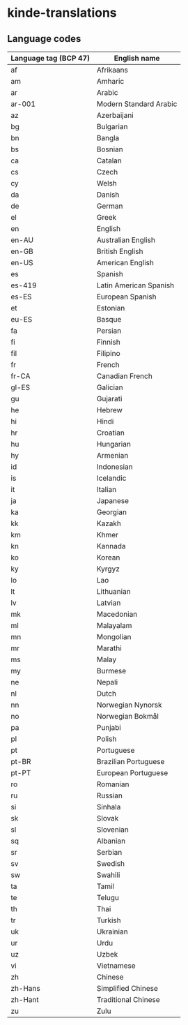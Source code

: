 # kinde-translations


## Language codes

|Language tag (BCP 47)|English name|
| ------- | ---------------------- |
| af      | Afrikaans              |
| am      | Amharic                |
| ar      | Arabic                 |
| ar-001  | Modern Standard Arabic |
| az      | Azerbaijani            |
| bg      | Bulgarian              |
| bn      | Bangla                 |
| bs      | Bosnian                |
| ca      | Catalan                |
| cs      | Czech                  |
| cy      | Welsh                  |
| da      | Danish                 |
| de      | German                 |
| el      | Greek                  |
| en      | English                |
| en-AU   | Australian English     |
| en-GB   | British English        |
| en-US   | American English       |
| es      | Spanish                |
| es-419  | Latin American Spanish |
| es-ES   | European Spanish       |
| et      | Estonian               |
| eu-ES   | Basque                 |
| fa      | Persian                |
| fi      | Finnish                |
| fil     | Filipino               |
| fr      | French                 |
| fr-CA   | Canadian French        |
| gl-ES   | Galician               |
| gu      | Gujarati               |
| he      | Hebrew                 |
| hi      | Hindi                  |
| hr      | Croatian               |
| hu      | Hungarian              |
| hy      | Armenian               |
| id      | Indonesian             |
| is      | Icelandic              |
| it      | Italian                |
| ja      | Japanese               |
| ka      | Georgian               |
| kk      | Kazakh                 |
| km      | Khmer                  |
| kn      | Kannada                |
| ko      | Korean                 |
| ky      | Kyrgyz                 |
| lo      | Lao                    |
| lt      | Lithuanian             |
| lv      | Latvian                |
| mk      | Macedonian             |
| ml      | Malayalam              |
| mn      | Mongolian              |
| mr      | Marathi                |
| ms      | Malay                  |
| my      | Burmese                |
| ne      | Nepali                 |
| nl      | Dutch                  |
| nn      | Norwegian Nynorsk      |
| no      | Norwegian Bokmål       |
| pa      | Punjabi                |
| pl      | Polish                 |
| pt      | Portuguese             |
| pt-BR   | Brazilian Portuguese   |
| pt-PT   | European Portuguese    |
| ro      | Romanian               |
| ru      | Russian                |
| si      | Sinhala                |
| sk      | Slovak                 |
| sl      | Slovenian              |
| sq      | Albanian               |
| sr      | Serbian                |
| sv      | Swedish                |
| sw      | Swahili                |
| ta      | Tamil                  |
| te      | Telugu                 |
| th      | Thai                   |
| tr      | Turkish                |
| uk      | Ukrainian              |
| ur      | Urdu                   |
| uz      | Uzbek                  |
| vi      | Vietnamese             |
| zh      | Chinese                |
| zh-Hans | Simplified Chinese     |
| zh-Hant | Traditional Chinese    |
| zu      | Zulu                   |
